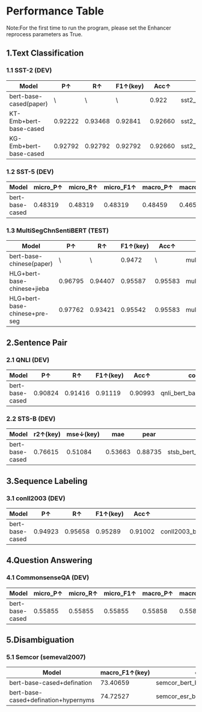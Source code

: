 # Performance Table

Note:For the first time to run the program, please set the Enhancer reprocess parameters as True.

## 1.Text Classification

### 1.1 SST-2 (DEV)

| Model | P↑ | R↑ | F1↑(key) | Acc↑ | code |
|---|---|---|---|---|---|
| bert-base-cased(paper) | \ | \ | \ | 0.922 | sst2_bert_base_cased.py |
| KT-Emb+bert-base-cased | 0.92222 | 0.93468 | 0.92841 | 0.92660 | sst2_ktemb_bert_base_cased.py |
| KG-Emb+bert-base-cased | 0.92792 | 0.92792 | 0.92792 | 0.92660 | sst2_kgemb_bert_base_cased.py |

[comment]: <> (| bert-base-cased | 0.92427 | 0.93468 | 0.92945 | 0.92775 | sst2_bert_base_cased.py |)

### 1.2 SST-5 (DEV)

| Model | micro_P↑ | micro_R↑ | micro_F1↑ | macro_P↑ | macro_R↑ | macro_F1↑(key) | Acc↑ | code |
|---|---|---|---|---|---|---|---|---|
| bert-base-cased | 0.48319 | 0.48319 | 0.48319 | 0.48459 | 0.46527 | 0.47156 | 0.48319 | sst5_bert_base_cased.py |

### 1.3 MultiSegChnSentiBERT (TEST)

| Model | P↑ | R↑ | F1↑(key) | Acc↑ | code |
|---|---|---|---|---|---|
| bert-base-chinese(paper) | \ | \ | 0.9472 | \ | multisegchnsentibert_bert_base_chinese.py |
| HLG+bert-base-chinese+jieba | 0.96795 | 0.94407 | 0.95587 | 0.95583 | multisegchnsentibert_hlg_bert_base_chinese.py |
| HLG+bert-base-chinese+pre-seg | 0.97762 | 0.93421 | 0.95542 | 0.95583 | multisegchnsentibert_hlg_pre_seg_bert_base_chinese.py |

## 2.Sentence Pair

### 2.1 QNLI (DEV)

| Model | P↑ | R↑ | F1↑(key) | Acc↑ | code |
|---|---|---|---|---|---|
| bert-base-cased | 0.90824 | 0.91416 | 0.91119 | 0.90993 | qnli_bert_base_cased.py |

### 2.2 STS-B (DEV)

| Model | r2↑(key) | mse↓(key) | mae | pear | code |
|---|---|---|---|---|---|
| bert-base-cased | 0.76615 | 0.51084 | 0.53663 | 0.88735 | stsb_bert_base_cased.py |

## 3.Sequence Labeling

### 3.1 conll2003 (DEV)

| Model | P↑ | R↑ | F1↑(key) | Acc↑ | code |
|---|---|---|---|---|---|
| bert-base-cased | 0.94923 | 0.95658 | 0.95289 | 0.91002 | conll2003_bert_base_cased.py |

## 4.Question Answering

### 4.1 CommonsenseQA (DEV)

| Model | micro_P↑ | micro_R↑ | micro_F1↑ | macro_P↑ | macro_R↑ | macro_F1↑(key) | Acc↑ | code |
|---|---|---|---|---|---|---|---|---|
| bert-base-cased | 0.55855 | 0.55855 | 0.55855 | 0.55858 | 0.55801 |  0.55816 | 0.55855 | commonsense_qa_bert_base_cased.py | 

[comment]: <> (| QAGNN | 0 | 0 | 0 | 0 | 0 | 0 | 0 | 0 |)

[comment]: <> (| SAFE | 0 | 0 | 0 | 0 | 0 | 0 | 0 | 0 |)

[comment]: <> (### 4.2 OpenbookQA &#40;DEV&#41;)

[comment]: <> (| Model | micro_P↑ | micro_R↑ | micro_F1↑ | macro_P↑ | macro_R↑ | macro_F1↑&#40;key&#41; | Acc↑ | code |)

[comment]: <> (|---|---|---|---|---|---|---|---|---|)

[comment]: <> (| bert-base-cased | 0 | 0 | 0 | 0 | 0 | 0 | 0 | 0 | )

[comment]: <> (| QAGNN | 0 | 0 | 0 | 0 | 0 | 0 | 0 | 0 |)

[comment]: <> (| SAFE | 0 | 0 | 0 | 0 | 0 | 0 | 0 | 0 |)


## 5.Disambiguation

### 5.1 Semcor (semeval2007)

| Model | macro_F1↑(key) | code |
|---|---|---|
| bert-base-cased+defination | 73.40659 | semcor_bert_base_cased.py |
| bert-base-cased+defination+hypernyms | 74.72527 | semcor_esr_bert_base_cased.py |


[comment]: <> (## 6.Reading Comprehension)

[comment]: <> (### 6.1 NULL)


[comment]: <> (## 7.Masked LM)

[comment]: <> (### 7.1 NULL)